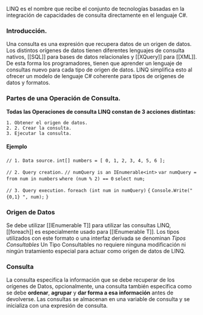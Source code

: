 LINQ es el nombre que recibe el conjunto de tecnologías basadas en la integración de capacidades de consulta directamente en el lenguaje C#. 

### Introducción.
Una consulta es una expresión que recupera datos de un origen de datos. Los distintos orígenes de datos tienen diferentes lenguajes de consulta nativos, [[SQL]] para bases de datos relacionales y [[XQuery]] para [[XML]]. De esta forma los programadores, tienen que aprender un lenguaje de consultas nuevo para cada tipo de origen de datos. LINQ simplifica esto al ofrecer un modelo de lenguaje C# coherente para tipos de orígenes de datos y formatos.

### Partes de una Operación de Consulta.

**Todas las Operaciones de consulta LINQ constan de 3 acciones distintas:**

	1. Obtener el origen de datos.
	2. 2. Crear la consulta.
	3. Ejecutar la consulta.

#### Ejemplo
`// 1. Data source.`
 `int[] numbers = [ 0, 1, 2, 3, 4, 5, 6 ];`

`// 2. Query creation.`
`// numQuery is an IEnumerable<int>`
`var numQuery = from num in numbers`
               `where (num % 2) == 0`
               `select num;`

`// 3. Query execution.`
`foreach (int num in numQuery)`
`{`
    `Console.Write("{0,1} ", num);`
`}`

### Origen de Datos
Se debe utilizar [[IEnumerable T]] para utilizar las consultas LINQ, [[foreach]] es especialmente usado para [[IEnumerable T]]. Los tipos utilizados con este formato o una interfaz derivada se denominan *Tipos Consultables* 
Un Tipo Consultables no requiere ninguna modificación ni ningún tratamiento especial para actuar como origen de datos de LINQ.

### Consulta

La consulta especifica la información que se debe recuperar de los orígenes de Datos, opcionalmente, una consulta también especifica como se debe **ordenar**, **agrupar** y **dar forma a esa información** antes de devolverse. Las consultas se almacenan en una variable de consulta y se inicializa con una expresión de consulta. 
